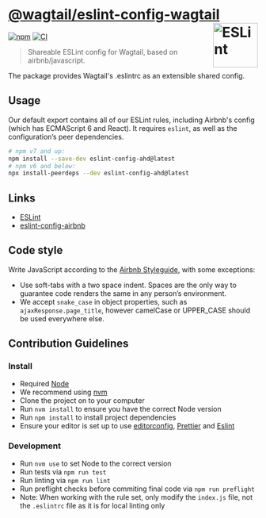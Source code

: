 # [@wagtail/eslint-config-wagtail](https://www.npmjs.com/package/@wagtail/eslint-config-wagtail) [<img src="https://raw.githubusercontent.com/wagtail/eslint-config-wagtail/main/.github/eslint-logo.svg?sanitize=true" alt="ESLint" width="90" height="90" align="right">](https://eslint.org)

[![npm](https://img.shields.io/npm/v/eslint-config-ahd.svg)](https://www.npmjs.com/package/eslint-config-ahd)   [![CI](https://github.com/ahdcreative/eslint-config-ahd/actions/workflows/node.yml/badge.svg?branch=main)](https://github.com/ahdcreative/eslint-config-ahd/actions/workflows/node.yml)

> Shareable ESLint config for Wagtail, based on airbnb/javascript.

The package provides Wagtail's .eslintrc as an extensible shared config.

## Usage

Our default export contains all of our ESLint rules, including Airbnb's config
(which has ECMAScript 6 and React). It requires `eslint`, as well as the configuration’s peer dependencies.

```sh
# npm v7 and up:
npm install --save-dev eslint-config-ahd@latest
# npm v6 and below:
npx install-peerdeps --dev eslint-config-ahd@latest
```

## Links

- [ESLint](https://eslint.org/)
- [eslint-config-airbnb](https://github.com/airbnb/javascript)

## Code style

Write JavaScript according to the [Airbnb Styleguide](https://github.com/airbnb/javascript), with some exceptions:

- Use soft-tabs with a two space indent. Spaces are the only way to guarantee code renders the same in any person’s environment.
- We accept `snake_case` in object properties, such as `ajaxResponse.page_title`, however camelCase or UPPER_CASE should be used everywhere else.

## Contribution Guidelines

### Install

- Required [Node](https://nodejs.org)
- We recommend using [nvm](https://github.com/creationix/nvm)
- Clone the project on to your computer
- Run `nvm install` to ensure you have the correct Node version
- Run `npm install` to install project dependencies
- Ensure your editor is set up to use [editorconfig](https://editorconfig.org/), [Prettier](https://prettier.io/) and [Eslint](https://eslint.org/)

### Development

- Run `nvm use` to set Node to the correct version
- Run tests via `npm run test`
- Run linting via `npm run lint`
- Run preflight checks before commiting final code via `npm run preflight`
- Note: When working with the rule set, only modify the `index.js` file, not the `.eslintrc` file as it is for local linting only